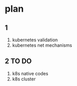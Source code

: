 # plan

## 1

1. kubernetes validation
2. kubernetes net mechanisms

## 2 TO DO

1. k8s native codes
2. k8s cluster